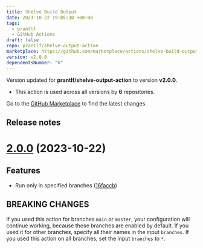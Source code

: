 ```yaml
---
title: Shelve Build Output
date: 2023-10-22 19:05:30 +00:00
tags:
  - prantlf
  - GitHub Actions
draft: false
repo: prantlf/shelve-output-action
marketplace: https://github.com/marketplace/actions/shelve-build-output
version: v2.0.0
dependentsNumber: "6"
---
```



Version updated for **prantlf/shelve-output-action** to version **v2.0.0**.
- This action is used across all versions by **6** repositories.

Go to the [GitHub Marketplace](https://github.com/marketplace/actions/shelve-build-output) to find the latest changes.

## Release notes

# [2.0.0](https://github.com/prantlf/shelve-output-action/compare/v1.1.0...v2.0.0) (2023-10-22)

## Features

* Run only in specified branches ([16faccb](https://github.com/prantlf/shelve-output-action/commit/16faccba212b872ecce93d8cf6e9ce21008c1e3f))

## BREAKING CHANGES

If you used this action for branches `main` or `master`, your configuration will continue working, because those branches are enabled by default. If you used it for other branches, specify all their names in the input `branches`. If you used this action on all branches, set the input `branches` to `*`.

